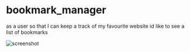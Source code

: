 # bookmark_manager

as a user 
so that I can keep a track of my favourite website
id like to see a list of bookmarks

![screenshot](https://github.com/makersacademy/course/raw/main/bookmark_manager/images/bookmark_manager_1.png)